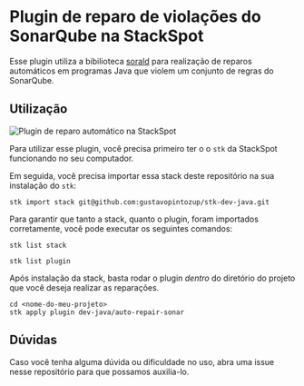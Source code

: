 # Plugin de reparo de violações do SonarQube na StackSpot

Esse plugin utiliza a bibilioteca [sorald](https://github.com/SpoonLabs/sorald) para realização de reparos automáticos em programas Java que violem um conjunto de regras do SonarQube. 

## Utilização

![Plugin de reparo automático na StackSpot](repair-how-to.gif)

Para utilizar esse plugin, você precisa primeiro ter o o `stk` da StackSpot funcionando no seu computador.

Em seguida, você precisa importar essa stack deste repositório na sua instalação do `stk`:

```
stk import stack git@github.com:gustavopintozup/stk-dev-java.git
```

Para garantir que tanto a stack, quanto o plugin, foram importados corretamente, você pode executar os seguintes comandos:

```
stk list stack

stk list plugin
```

Após instalação da stack, basta rodar o plugin *dentro* do diretório do projeto que você deseja realizar as reparações.

```
cd <nome-do-meu-projeto>
stk apply plugin dev-java/auto-repair-sonar
```

## Dúvidas

Caso você tenha alguma dúvida ou dificuldade no uso, abra uma issue nesse repositório para que possamos auxilia-lo.
